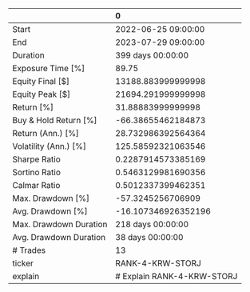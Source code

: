 |                        | 0                          |
|:-----------------------|:---------------------------|
| Start                  | 2022-06-25 09:00:00        |
| End                    | 2023-07-29 09:00:00        |
| Duration               | 399 days 00:00:00          |
| Exposure Time [%]      | 89.75                      |
| Equity Final [$]       | 13188.883999999998         |
| Equity Peak [$]        | 21694.291999999998         |
| Return [%]             | 31.88883999999998          |
| Buy & Hold Return [%]  | -66.38655462184873         |
| Return (Ann.) [%]      | 28.732986392564364         |
| Volatility (Ann.) [%]  | 125.58592321063546         |
| Sharpe Ratio           | 0.2287914573385169         |
| Sortino Ratio          | 0.5463129981690356         |
| Calmar Ratio           | 0.5012337399462351         |
| Max. Drawdown [%]      | -57.3245256706909          |
| Avg. Drawdown [%]      | -16.107346926352196        |
| Max. Drawdown Duration | 218 days 00:00:00          |
| Avg. Drawdown Duration | 38 days 00:00:00           |
| # Trades               | 13                         |
| ticker                 | RANK-4-KRW-STORJ           |
| explain                | # Explain RANK-4-KRW-STORJ |